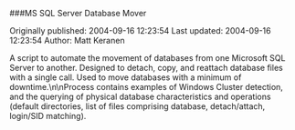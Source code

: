 ###MS SQL Server Database Mover

Originally published: 2004-09-16 12:23:54
Last updated: 2004-09-16 12:23:54
Author: Matt Keranen

A script to automate the movement of databases from one Microsoft SQL Server to another. Designed to detach, copy, and reattach database files with a single call. Used to move databases with a minimum of downtime.\n\nProcess contains examples of Windows Cluster detection, and the querying of physical database characteristics and operations (default directories, list of files comprising database, detach/attach, login/SID matching).